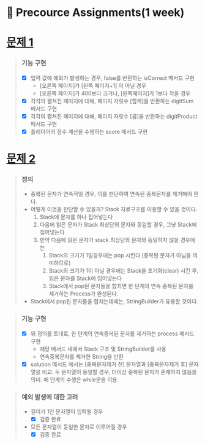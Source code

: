 📮 Precource Assignments(1 week)
===

# [문제 1](./docs/PROBLEM1.md)
> ### 기능 구현
>  - [x] 입력 값에 예외가 발생하는 경우, false를 반환하는 isCorrect 메서드 구현
>    - [오른쪽 페이지]가 [왼쪽 페이지+1] 이 아닐 경우
>    - [오른쪽 페이지]가 400보다 크거나, [왼쪽페이지]가 1보다 작을 경우
> - [x] 각각의 펼쳐진 페이지에 대해, 페이지 자릿수 [합계]를 반환하는 digitSum 메서드 구현
> - [x] 각각의 펼쳐진 페이지에 대해, 페이지 자릿수 [곱]을 반환하는 digitProduct 메서드 구현
> - [x] 플레이어의 점수 계산을 수행하는 score 메서드 구현



# [문제 2](./docs/PROBLEM2.md)
> ### 정의
> - 중복된 문자가 연속적일 경우, 이를 판단하여 연속된 중복문자를 제거해야 한다.
> - 어떻게 이것을 판단할 수 있을까? Stack 자료구조를 이용할 수 있을 것이다.
>   1. Stack에 문자를 하나 집어넣는다
>   2. 다음에 읽은 문자가 Stack 최상단의 문자와 동일할 경우, 그냥 Stack에 집어넣는다
>   3. 만약 다음에 읽은 문자가 stack 최상단의 문자와 동일하지 않을 경우에는
>       1. Stack의 크기가 1일경우에는 pop 시킨다 (중복된 문자가 아님을 의미하므로)
>       2. Stack의 크기가 1이 아닐 경우에는 Stack을 초기화(clear) 시킨 후, 읽은 문자를 Stack에 집어넣는다
>       3. Stack에서 pop된 문자들을 합치면 한 단계의 연속 중복된 문자를 제거하는 Process가 완성된다.
> - Stack에서 pop된 문자들을 합치는데에는, StringBuilder가 유용할 것이다.

> ### 기능 구현 
> -[x] 위 정의를 토대로, 한 단계의 연속중복된 문자를 제거하는 process 메서드 구현
>   - 해당 메서드 내에서 Stack 구조 및 StringBuilder를 사용
>   - 연속중복문자를 제거한 String을 반환
> -[x] solution 메서드 에서는 [중복문자제거 전] 문자열과 [중복문자제거 후] 문자열을 비교. 두 문자열이 동일할 경우, 더이상 중복된 문자가 존재하지 않음을 의미. 매 단계의 수행은 while문을 이용.

> ### 예외 발생에 대한 고려
> - 길이가 1인 문자열이 입력될 경우
>   - [x] 검증 완료
> - 모든 문자열이 동일한 문자로 이루어질 경우
>   - [x] 검증 완료 
    